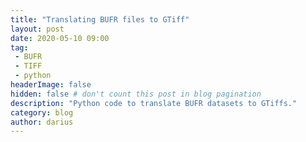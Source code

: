 ```yaml
---
title: "Translating BUFR files to GTiff"
layout: post
date: 2020-05-10 09:00
tag: 
 - BUFR
 - TIFF
 - python
headerImage: false
hidden: false # don't count this post in blog pagination
description: "Python code to translate BUFR datasets to GTiffs."
category: blog
author: darius
---
```

